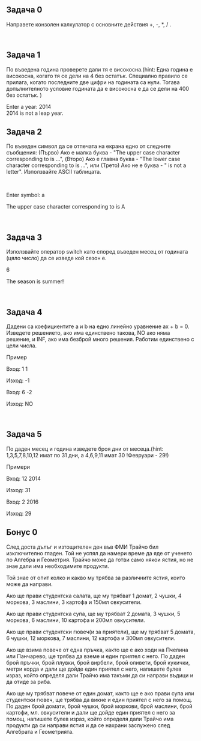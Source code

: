 
<h2> Задача 0 </h2>
<p> Направете конзолен калкулатор с основните действия +, -, *, / .</p>
</br>

<h2> Задача 1 </h2>
<p> По въведена година проверете дали тя е високосна.(hint: Една година е високосна, когато тя се дели на 4 без остатък. Специално правило се прилага, когато последните две цифри на годината са нули. Тогава допълнителното условие годината да е високосна е да се дели на 400 без остатък. )</p>
<p>Enter a year: 2014 </br>
2014 is not a leap year.</p>

<h2> Задача 2 </h2>
<p>По въведен символ да се отпечата на екрана едно от следните съобщения: (Първо) Ако е малка буква - "The upper case character corresponding to is ...", (Второ) Ако е главна буква - "The lower case character corresponding to is ...", или (Трето) Ако не е буква - " is not a letter". Използвайте ASCII таблицата.</p>
</br>
<p> Enter symbol: a</p>
<p>The upper case character corresponding to is A</p>
</br>

<h2> Задача 3 </h2>
<p> Използвайте оператор switch като според въведен месец от годината (цяло число) да се изведе кой сезон е.</p>
<p>6</p>
<p>The season is summer!</p>
</br>

<h2> Задача 4 </h2>
<p> Дадени са коефициентите a и b на едно линейно уравнение ax + b = 0. Изведете решението, ако има единствено такова, NO ако няма решение, и INF, ако има безброй много решения. Работим единствено с цели числа.

Пример

Вход: 1 1

Изход: -1

Вход: 6 -2

Изход: NO</p>
</br>

<h2> Задача 5 </h2>
<p> По даден месец и година изведете броя дни от месеца.(hint: 1,3,5,7,8,10,12 имат по 31 дни, а 4,6,9,11 имат 30 !Февруари - 29!)

Примери

Вход: 12 2014

Изход: 31

Вход: 2 2016

Изход: 29</p>

<h2> Бонус 0 </h2>
<p>

След доста дълъг и изтощителен ден във ФМИ Трайчо бил изключително гладен. Той не успял да намери време да яде от ученето по Алгебра и Геометрия. Трайчо може да готви само някои ястия, но не знае дали има необходимите продукти.</br>

Той знае от опит колко и какво му трябва за различните ястия, които може да направи. </br>

Ако ще прави студентска салата, ще му трябват 1 домат, 2 чушки, 4 моркова, 3 маслини, 3 картофа и 150мл овкусители. </br>

Ако ще прави студентска супа, ще му трябват 2 домата, 3 чушки, 5 моркова, 6 маслини, 10 картофа и 200мл овкусители.</br>

Ако ще прави студентски гювеч(и за приятели), ще му трябват 5 домата, 6 чушки, 12 моркова, 7 маслини, 12 картофа и 300мл овкусители.</br>

Ако ще взима повече от една пръчка, както ще е ако ходи на Пчелина или Панчарево, ще трябва да вземе и един приятел с него.
По даден брой пръчки, брой плувки, брой вирбели, брой оливети, брой кукички, метри корда и дали ще дойде
един приятел с него, напишете булев израз, който определя дали Трайчо има такъми да си направи въдици и
да отиде за риба.

Ако ще му трябват повече от един домат, както ще е ако прави супа или студентски гювеч, ще трябва да викне и един приятел с него за помощ.
По даден брой домати, брой чушки, брой моркови, брой маслини, брой картофи, мл. овкусители и дали ще дойде един приятел с него за помощ, напишете 
булев израз, който определя дали Трайчо има продукти да си направи ястия и да се нахрани заслужено след Алгебрата и Геометрията.
</p>

